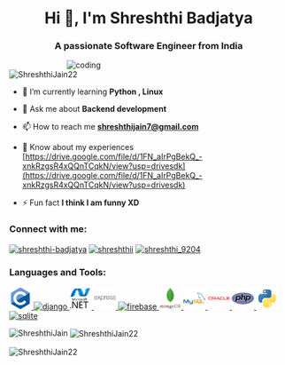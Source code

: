 <h1 align="center">Hi 👋, I'm Shreshthi Badjatya</h1>
<h3 align="center">A passionate Software Engineer from India</h3>
<img align="right" alt="coding" width="400" src="https://repository-images.githubusercontent.com/462900780/0a10af70-6cbf-46df-9071-0ff586a3b1d6">
<p align="left"> <img src="https://komarev.com/ghpvc/?username=ShreshthiJain22&label=Profile%20views&color=0e75b6&style=flat" alt="ShreshthiJain22" /> </p>

- 🌱 I’m currently learning **Python , Linux**

- 💬 Ask me about **Backend development**

- 📫 How to reach me **shreshthijain7@gmail.com**

- 📄 Know about my experiences [https://drive.google.com/file/d/1FN_aIrPgBekQ_-xnkRzgsR4xQQnTCqkN/view?usp=drivesdk](https://drive.google.com/file/d/1FN_aIrPgBekQ_-xnkRzgsR4xQQnTCqkN/view?usp=drivesdk)

- ⚡ Fun fact **I think I am funny XD**

<h3 align="left">Connect with me:</h3>
<p align="left">
<a href="https://linkedin.com/in/shreshthi-badjatya" target="blank"><img align="center" src="https://raw.githubusercontent.com/rahuldkjain/github-profile-readme-generator/master/src/images/icons/Social/linked-in-alt.svg" alt="shreshthi-badjatya" height="30" width="40" /></a>
<a href="https://instagram.com/shreshthii" target="blank"><img align="center" src="https://raw.githubusercontent.com/rahuldkjain/github-profile-readme-generator/master/src/images/icons/Social/instagram.svg" alt="shreshthii" height="30" width="40" /></a>
<a href="https://www.codechef.com/users/shreshthi_9204" target="blank"><img align="center" src="https://cdn.jsdelivr.net/npm/simple-icons@3.1.0/icons/codechef.svg" alt="shreshthi_9204" height="30" width="40" /></a>
</p>

<h3 align="left">Languages and Tools:</h3>
<p align="left"> <a href="https://www.cprogramming.com/" target="_blank" rel="noreferrer"> <img src="https://raw.githubusercontent.com/devicons/devicon/master/icons/c/c-original.svg" alt="c" width="40" height="40"/> </a> <a href="https://www.djangoproject.com/" target="_blank" rel="noreferrer"> <img src="https://cdn.worldvectorlogo.com/logos/django.svg" alt="django" width="40" height="40"/> </a> <a href="https://dotnet.microsoft.com/" target="_blank" rel="noreferrer"> <img src="https://raw.githubusercontent.com/devicons/devicon/master/icons/dot-net/dot-net-original-wordmark.svg" alt="dotnet" width="40" height="40"/> </a> <a href="https://expressjs.com" target="_blank" rel="noreferrer"> <img src="https://raw.githubusercontent.com/devicons/devicon/master/icons/express/express-original-wordmark.svg" alt="express" width="40" height="40"/> </a> <a href="https://firebase.google.com/" target="_blank" rel="noreferrer"> <img src="https://www.vectorlogo.zone/logos/firebase/firebase-icon.svg" alt="firebase" width="40" height="40"/> </a> <a href="https://www.mongodb.com/" target="_blank" rel="noreferrer"> <img src="https://raw.githubusercontent.com/devicons/devicon/master/icons/mongodb/mongodb-original-wordmark.svg" alt="mongodb" width="40" height="40"/> </a> <a href="https://www.mysql.com/" target="_blank" rel="noreferrer"> <img src="https://raw.githubusercontent.com/devicons/devicon/master/icons/mysql/mysql-original-wordmark.svg" alt="mysql" width="40" height="40"/> </a> <a href="https://www.oracle.com/" target="_blank" rel="noreferrer"> <img src="https://raw.githubusercontent.com/devicons/devicon/master/icons/oracle/oracle-original.svg" alt="oracle" width="40" height="40"/> </a> <a href="https://www.php.net" target="_blank" rel="noreferrer"> <img src="https://raw.githubusercontent.com/devicons/devicon/master/icons/php/php-original.svg" alt="php" width="40" height="40"/> </a> <a href="https://www.python.org" target="_blank" rel="noreferrer"> <img src="https://raw.githubusercontent.com/devicons/devicon/master/icons/python/python-original.svg" alt="python" width="40" height="40"/> </a> <a href="https://www.sqlite.org/" target="_blank" rel="noreferrer"> <img src="https://www.vectorlogo.zone/logos/sqlite/sqlite-icon.svg" alt="sqlite" width="40" height="40"/> </a> </p>

<p><img align="left" src="https://github-readme-stats.vercel.app/api/top-langs?username=ShreshthiJain22&show_icons=true&locale=en&layout=compact" alt="ShreshthiJain" /></p>

<p>&nbsp;<img align="center" src="https://github-readme-stats.vercel.app/api?username=ShreshthiJain22&show_icons=true&locale=en" alt="ShreshthiJain22" /></p>

<p><img align="center" src="https://github-readme-streak-stats.herokuapp.com/?user=ShreshthiJain22&" alt="ShreshthiJain22" /></p>
